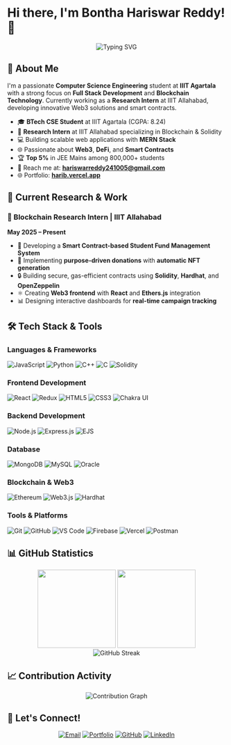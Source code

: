 # Hi there, I'm Bontha Hariswar Reddy! 👋

<div align="center">
  <img src="https://readme-typing-svg.herokuapp.com?font=Fira+Code&size=30&pause=300&color=F75C7E&center=true&vCenter=true&width=700&lines=CSE+Student+at+IIIT+Agartala;Full+Stack+Developer;Blockchain+%26+Web3+Developer;Research+Intern;MERN+Stack+Enthusiast!" alt="Typing SVG" />
</div>

## 🚀 About Me

I'm a passionate **Computer Science Engineering** student at **IIIT Agartala** with a strong focus on **Full Stack Development** and **Blockchain Technology**. Currently working as a **Research Intern** at IIIT Allahabad, developing innovative Web3 solutions and smart contracts.

- 🎓 **BTech CSE Student** at IIIT Agartala (CGPA: 8.24)
- 🔬 **Research Intern** at IIIT Allahabad specializing in Blockchain & Solidity
- 💻 Building scalable web applications with **MERN Stack**
- 🌐 Passionate about **Web3**, **DeFi**, and **Smart Contracts**
- 🏆 **Top 5%** in JEE Mains among 800,000+ students
- 📧 Reach me at: **hariswarreddy241005@gmail.com**
- 🌐 Portfolio: **[harib.vercel.app](https://harib.vercel.app)**

## 🔬 Current Research & Work

### 🔗 Blockchain Research Intern | IIIT Allahabad
**May 2025 – Present**

- 🏦 Developing a **Smart Contract-based Student Fund Management System**
- 🎯 Implementing **purpose-driven donations** with **automatic NFT generation**
- 🔒 Building secure, gas-efficient contracts using **Solidity**, **Hardhat**, and **OpenZeppelin**
- ⚛️ Creating **Web3 frontend** with **React** and **Ethers.js** integration
- 📊 Designing interactive dashboards for **real-time campaign tracking**

## 🛠️ Tech Stack & Tools

### Languages & Frameworks
![JavaScript](https://img.shields.io/badge/JavaScript-F7DF1E?style=for-the-badge&logo=javascript&logoColor=black)
![Python](https://img.shields.io/badge/Python-3776AB?style=for-the-badge&logo=python&logoColor=white)
![C++](https://img.shields.io/badge/C++-00599C?style=for-the-badge&logo=cplusplus&logoColor=white)
![C](https://img.shields.io/badge/C-00599C?style=for-the-badge&logo=c&logoColor=white)
![Solidity](https://img.shields.io/badge/Solidity-363636?style=for-the-badge&logo=solidity&logoColor=white)

### Frontend Development
![React](https://img.shields.io/badge/React-20232A?style=for-the-badge&logo=react&logoColor=61DAFB)
![Redux](https://img.shields.io/badge/Redux-593D88?style=for-the-badge&logo=redux&logoColor=white)
![HTML5](https://img.shields.io/badge/HTML5-E34F26?style=for-the-badge&logo=html5&logoColor=white)
![CSS3](https://img.shields.io/badge/CSS3-1572B6?style=for-the-badge&logo=css3&logoColor=white)
![Chakra UI](https://img.shields.io/badge/Chakra_UI-319795?style=for-the-badge&logo=chakraui&logoColor=white)

### Backend Development
![Node.js](https://img.shields.io/badge/Node.js-43853D?style=for-the-badge&logo=node.js&logoColor=white)
![Express.js](https://img.shields.io/badge/Express.js-404D59?style=for-the-badge)
![EJS](https://img.shields.io/badge/EJS-8BC0D0?style=for-the-badge&logo=ejs&logoColor=white)

### Database
![MongoDB](https://img.shields.io/badge/MongoDB-4EA94B?style=for-the-badge&logo=mongodb&logoColor=white)
![MySQL](https://img.shields.io/badge/MySQL-005C84?style=for-the-badge&logo=mysql&logoColor=white)
![Oracle](https://img.shields.io/badge/Oracle-F80000?style=for-the-badge&logo=oracle&logoColor=white)

### Blockchain & Web3
![Ethereum](https://img.shields.io/badge/Ethereum-3C3C3D?style=for-the-badge&logo=ethereum&logoColor=white)
![Web3.js](https://img.shields.io/badge/Web3.js-F16822?style=for-the-badge&logo=web3.js&logoColor=white)
![Hardhat](https://img.shields.io/badge/Hardhat-FFF100?style=for-the-badge&logo=hardhat&logoColor=black)

### Tools & Platforms
![Git](https://img.shields.io/badge/Git-F05032?style=for-the-badge&logo=git&logoColor=white)
![GitHub](https://img.shields.io/badge/GitHub-100000?style=for-the-badge&logo=github&logoColor=white)
![VS Code](https://img.shields.io/badge/Visual_Studio_Code-0078D4?style=for-the-badge&logo=visual%20studio%20code&logoColor=white)
![Firebase](https://img.shields.io/badge/Firebase-FFCA28?style=for-the-badge&logo=firebase&logoColor=black)
![Vercel](https://img.shields.io/badge/Vercel-000000?style=for-the-badge&logo=vercel&logoColor=white)
![Postman](https://img.shields.io/badge/Postman-FF6C37?style=for-the-badge&logo=postman&logoColor=white)


## 📊 GitHub Statistics

<div align="center">
  <img height="180em" src="https://github-readme-stats.vercel.app/api?username=hariswarreddy&show_icons=true&theme=radical&include_all_commits=true&count_private=true"/>
  <img height="180em" src="https://github-readme-stats.vercel.app/api/top-langs/?username=hariswarreddy&layout=compact&langs_count=8&theme=radical"/>
</div>

<div align="center">
  <img src="https://github-readme-streak-stats.herokuapp.com/?user=hariswarreddy&theme=radical" alt="GitHub Streak" />
</div>


## 📈 Contribution Activity
<div align="center">
  <img src="https://github-readme-activity-graph.vercel.app/graph?username=hariswarreddy&theme=react-dark&hide_border=true" alt="Contribution Graph" />
</div>

## 🤝 Let's Connect!

<div align="center">

[![Email](https://img.shields.io/badge/Email-D14836?style=for-the-badge&logo=gmail&logoColor=white)](mailto:hariswarreddy241005@gmail.com)
[![Portfolio](https://img.shields.io/badge/Portfolio-000000?style=for-the-badge&logo=vercel&logoColor=white)](https://harib.vercel.app)
[![GitHub](https://img.shields.io/badge/GitHub-100000?style=for-the-badge&logo=github&logoColor=white)](https://github.com/hariswarreddy)
[![LinkedIn](https://img.shields.io/badge/LinkedIn-0077B5?style=for-the-badge&logo=linkedin&logoColor=white)](https://linkedin.com/in/hari2410)

</div>

